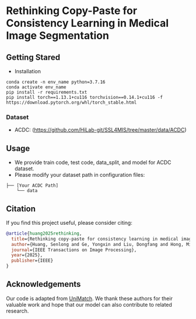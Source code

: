 # Rethinking Copy-Paste for Consistency Learning in Medical Image Segmentation

## Getting Stared
* Installation
```
conda create -n env_name python=3.7.16
conda activate env_name
pip install -r requirements.txt
pip install torch==1.13.1+cu116 torchvision==0.14.1+cu116 -f https://download.pytorch.org/whl/torch_stable.html
```

### Dataset

- ACDC: (https://github.com/HiLab-git/SSL4MIS/tree/master/data/ACDC)

## Usage
* We provide train code, test code, data_split, and model for ACDC dataset.
* Please modify your dataset path in configuration files:
```
├── [Your ACDC Path]
    └── data
```

## Citation

If you find this project useful, please consider citing:

```bibtex
@article{huang2025rethinking,
  title={Rethinking copy-paste for consistency learning in medical image segmentation},
  author={Huang, Senlong and Ge, Yongxin and Liu, Dongfang and Hong, Mingjian and Zhao, Junhan and Loui, Alexander C},
  journal={IEEE Transactions on Image Processing},
  year={2025},
  publisher={IEEE}
}
```

## Acknowledgements
Our code is adapted from [UniMatch](https://github.com/LiheYoung/UniMatch/tree/main). We thank these authors for their valuable work and hope that our model can also contribute to related research.
